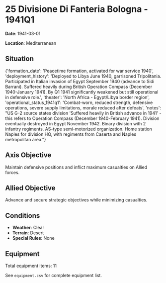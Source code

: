 # 25 Divisione Di Fanteria Bologna - 1941Q1

**Date**: 1941-03-01

**Location**: Mediterranean

## Situation

{'formation_date': 'Peacetime formation, activated for war service 1940', 'deployment_history': 'Deployed to Libya June 1940, garrisoned Tripolitania. Participated in Italian invasion of Egypt September 1940 (advance to Sidi Barrani). Suffered heavily during British Operation Compass (December 1940-January 1941). By Q1 1941 significantly weakened but still operational in defensive role.', 'theater': 'North Africa - Egypt/Libya border region', 'operational_status_1941q1': 'Combat-worn, reduced strength, defensive operations, severe supply limitations, morale reduced after defeats', 'notes': "US G-2 source states division 'Suffered heavily in British advance in 1941' - this refers to Operation Compass (December 1940-February 1941). Division eventually destroyed in Egypt November 1942. Binary division with 2 infantry regiments. AS-type semi-motorized organization. Home station Naples for division HQ, with regiments from Caserta and Naples metropolitan area."}

## Axis Objective

Maintain defensive positions and inflict maximum casualties on Allied forces.

## Allied Objective

Advance and secure strategic objectives while minimizing casualties.

## Conditions

- **Weather**: Clear
- **Terrain**: Desert
- **Special Rules**: None

## Equipment

Total equipment items: 11

See `equipment.csv` for complete equipment list.
